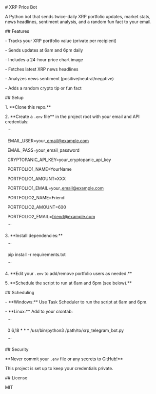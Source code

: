 \# XRP Price Bot



A Python bot that sends twice-daily XRP portfolio updates, market stats, news headlines, sentiment analysis, and a random fun fact to your email.



\## Features



\- Tracks your XRP portfolio value (private per recipient)

\- Sends updates at 6am and 6pm daily

\- Includes a 24-hour price chart image

\- Fetches latest XRP news headlines

\- Analyzes news sentiment (positive/neutral/negative)

\- Adds a random crypto tip or fun fact



\## Setup



1\. \*\*Clone this repo.\*\*

2\. \*\*Create a `.env` file\*\* in the project root with your email and API credentials:

&nbsp;   ```

&nbsp;   EMAIL\_USER=your\_email@example.com

&nbsp;   EMAIL\_PASS=your\_email\_password

&nbsp;   CRYPTOPANIC\_API\_KEY=your\_cryptopanic\_api\_key



&nbsp;   PORTFOLIO1\_NAME=YourName

&nbsp;   PORTFOLIO1\_AMOUNT=XXX

&nbsp;   PORTFOLIO1\_EMAIL=your\_email@example.com



&nbsp;   PORTFOLIO2\_NAME=Friend

&nbsp;   PORTFOLIO2\_AMOUNT=600

&nbsp;   PORTFOLIO2\_EMAIL=friend@example.com

&nbsp;   ```

3\. \*\*Install dependencies:\*\*

&nbsp;   ```

&nbsp;   pip install -r requirements.txt

&nbsp;   ```

4\. \*\*Edit your `.env` to add/remove portfolio users as needed.\*\*

5\. \*\*Schedule the script to run at 6am and 6pm (see below).\*\*



\## Scheduling



\- \*\*Windows:\*\* Use Task Scheduler to run the script at 6am and 6pm.

\- \*\*Linux:\*\* Add to your crontab:

&nbsp;   ```

&nbsp;   0 6,18 \* \* \* /usr/bin/python3 /path/to/xrp\_telegram\_bot.py

&nbsp;   ```



\## Security



\*\*Never commit your `.env` file or any secrets to GitHub!\*\*  

This project is set up to keep your credentials private.



\## License



MIT

